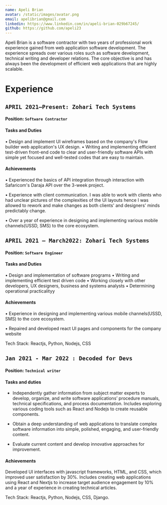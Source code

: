 ```yaml
---
name: Apeli Brian
avatar: /static/images/avatar.png
email: apelibrian@gmail.com
linkedin: https://www.linkedin.com/in/apeli-brian-029b67245/
github: https://github.com/apeli23
---
```


<p>
Apeli Brian is a software contractor with two years of professional work experience gained from
web application software development. The experience spreads over various roles such as software development,
technical writing and developer relations. The core objective is and has always been the development
of efficient web applications that are highly scalable.
</p>

# Experience

## `APRIL 2021–Present: Zohari Tech Systems`

#### Position: `Software Contractor`

#### Tasks and Duties

• Design and implement UI wireframes based on the company's Flow builder web application's UX
design.
• Writing and implementing efficient test-driven front-end code to clear and user-friendly software APIs
with simple yet focused and well-tested codes that are easy to maintain.

#### Achievements

• Experienced the basics of API integration through interaction with Safaricom's Daraja API over the 3-week project.

• Experience with client communication. I was able to work with clients who had unclear pictures of the complexities of the UI layouts hence I was allowed to rework and make changes as both clients' and designers' minds predictably change.

• Over a year of experience in designing and implementing various mobile channels(USSD, SMS) to the core ecosystem.

## `APRIL 2021 – March2022: Zohari Tech Systems`

#### Position: `Software Engineer`

#### Tasks and Duties

• Design and implementation of software programs
• Writing and implementing efficient test driven code
• Working closely with other developers, UX designers, business and systems analysts
• Determining operational practicalityy

#### Achievements

• Experience in designing and implementing various mobile channels(USSD, SMS) to the core ecosystem.

• Repaired and developed react UI pages and components for the company website

Tech Stack: Reactjs, Python, Nodejs, CSS

## `Jan 2021 - Mar 2022 : Decoded for Devs`

#### Position: `Technical writer`

#### Tasks and duties

- Independently gather information from subject matter experts to develop, organize, and write software applications’ procedure manuals, technical specifications, and process documentation.
  Includes exploring various coding tools such as React and Nodejs to create reusable components.

- Obtain a deep understanding of web applications to translate complex software information into simple, polished, engaging, and user-friendly content.

- Evaluate current content and develop innovative approaches for improvement.

#### Achievements

Developed UI interfaces with javascript frameworks, HTML, and CSS, which improved user satisfaction by 30%. Includes creating web applications using React and Nextjs to increase target audience engagement by 10% and a year of experience in creating technical articles.

Tech Stack: Reactjs, Python, Nodejs, CSS, Django.
